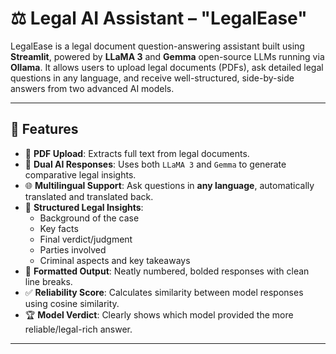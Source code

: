 # ⚖️ Legal AI Assistant – "LegalEase"

LegalEase is a legal document question-answering assistant built using **Streamlit**, powered by **LLaMA 3** and **Gemma** open-source LLMs running via **Ollama**. It allows users to upload legal documents (PDFs), ask detailed legal questions in any language, and receive well-structured, side-by-side answers from two advanced AI models.

---

## 🚀 Features

- 📄 **PDF Upload**: Extracts full text from legal documents.
- 🧠 **Dual AI Responses**: Uses both `LLaMA 3` and `Gemma` to generate comparative legal insights.
- 🌐 **Multilingual Support**: Ask questions in **any language**, automatically translated and translated back.
- 📌 **Structured Legal Insights**:
  - Background of the case  
  - Key facts  
  - Final verdict/judgment  
  - Parties involved  
  - Criminal aspects and key takeaways  
- 🧾 **Formatted Output**: Neatly numbered, bolded responses with clean line breaks.
- ✅ **Reliability Score**: Calculates similarity between model responses using cosine similarity.
- 🏆 **Model Verdict**: Clearly shows which model provided the more reliable/legal-rich answer.

---
